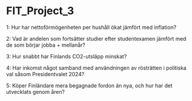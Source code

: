 # FIT_Project_3

1: Hur har nettoförmögenheten per hushåll ökat jämfört med inflation?

2: Vad är andelen som fortsätter studier efter studentexamen jämfört med de som börjar jobba + mellanår?

3: Hur snabbt har Finlands CO2-utsläpp minskat?

4: Har inkomst något samband med användningen av rösträtten i politiska val såsom Presidentvalet 2024?

5: Köper Finländare mera begagnade fordon än nya, och hur har det utvecklats genom åren?
